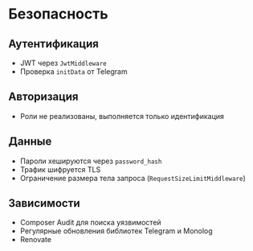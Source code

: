 # Безопасность

## Аутентификация
- JWT через `JwtMiddleware`
- Проверка `initData` от Telegram

## Авторизация
- Роли не реализованы, выполняется только идентификация

## Данные
- Пароли хешируются через `password_hash`
- Трафик шифруется TLS
- Ограничение размера тела запроса (`RequestSizeLimitMiddleware`)

## Зависимости
- Composer Audit для поиска уязвимостей
- Регулярные обновления библиотек Telegram и Monolog
- Renovate
